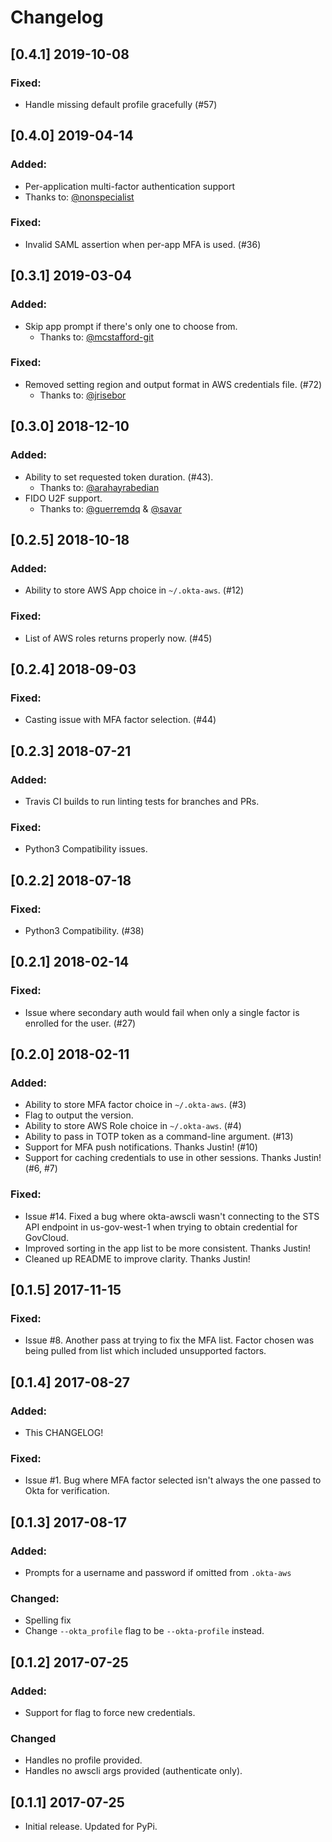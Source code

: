 # Changelog

## [0.4.1] 2019-10-08
### Fixed:
- Handle missing default profile gracefully (#57)

## [0.4.0] 2019-04-14
### Added:
- Per-application multi-factor authentication support
 - Thanks to: [@nonspecialist](https://github.com/nonspecialist)
### Fixed:
- Invalid SAML assertion when per-app MFA is used. (#36)

## [0.3.1] 2019-03-04
### Added:
- Skip app prompt if there's only one to choose from.
  - Thanks to: [@mcstafford-git](https://github.com/mcstafford-git)
### Fixed:
- Removed setting region and output format in AWS credentials file. (#72)
  - Thanks to: [@jrisebor](https://github.com/jrisebor)

## [0.3.0] 2018-12-10
### Added:
- Ability to set requested token duration. (#43).
  - Thanks to: [@arahayrabedian](https://github.com/arahayrabedian)
- FIDO U2F support.
  - Thanks to: [@guerremdq](https://github.com/guerremdq) & [@savar](https://github.com/savar)

## [0.2.5] 2018-10-18
### Added:
- Ability to store AWS App choice in `~/.okta-aws`. (#12)

### Fixed:
- List of AWS roles returns properly now. (#45)

## [0.2.4] 2018-09-03
### Fixed:
- Casting issue with MFA factor selection. (#44)

## [0.2.3] 2018-07-21
### Added:
- Travis CI builds to run linting tests for branches and PRs.

### Fixed:
- Python3 Compatibility issues.

## [0.2.2] 2018-07-18
### Fixed:
- Python3 Compatibility. (#38)

## [0.2.1] 2018-02-14
### Fixed:
- Issue where secondary auth would fail when only a single factor is enrolled for the user. (#27)

## [0.2.0] 2018-02-11
### Added:
- Ability to store MFA factor choice in `~/.okta-aws`. (#3)
- Flag to output the version.
- Ability to store AWS Role choice in `~/.okta-aws`. (#4)
- Ability to pass in TOTP token as a command-line argument. (#13)
- Support for MFA push notifications. Thanks Justin! (#10)
- Support for caching credentials to use in other sessions. Thanks Justin! (#6, #7)

### Fixed:
- Issue #14. Fixed a bug where okta-awscli wasn't connecting to the STS API endpoint in us-gov-west-1 when trying to obtain credential for GovCloud.
- Improved sorting in the app list to be more consistent. Thanks Justin!
- Cleaned up README to improve clarity. Thanks Justin!

## [0.1.5] 2017-11-15
### Fixed:
- Issue #8. Another pass at trying to fix the MFA list. Factor chosen was being pulled from list which included unsupported factors.

## [0.1.4] 2017-08-27
### Added:
- This CHANGELOG!

### Fixed:
- Issue #1. Bug where MFA factor selected isn't always the one passed to Okta for verification.


## [0.1.3] 2017-08-17
### Added:
- Prompts for a username and password if omitted from `.okta-aws`

### Changed:
- Spelling fix
- Change `--okta_profile` flag to be `--okta-profile` instead.


## [0.1.2] 2017-07-25
### Added:
- Support for flag to force new credentials.

### Changed
- Handles no profile provided.
- Handles no awscli args provided (authenticate only).


## [0.1.1] 2017-07-25
- Initial release. Updated for PyPi.
